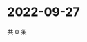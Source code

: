 # 2022-09-27

共 0 条

<!-- BEGIN WEIBO -->
<!-- 最后更新时间 Tue Sep 27 2022 13:59:41 GMT+0800 (China Standard Time) -->

<!-- END WEIBO -->

